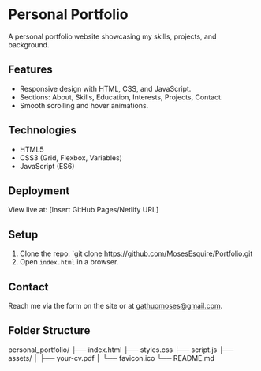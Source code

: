 # Personal Portfolio

A personal portfolio website showcasing my skills, projects, and background.

## Features
- Responsive design with HTML, CSS, and JavaScript.
- Sections: About, Skills, Education, Interests, Projects, Contact.
- Smooth scrolling and hover animations.

## Technologies
- HTML5
- CSS3 (Grid, Flexbox, Variables)
- JavaScript (ES6)

## Deployment
View live at: [Insert GitHub Pages/Netlify URL]

## Setup
1. Clone the repo: `git clone https://github.com/MosesEsquire/Portfolio.git
2. Open `index.html` in a browser.

## Contact
Reach me via the form on the site or at gathuomoses@gmail.com.

## Folder Structure
personal_portfolio/
├── index.html
├── styles.css
├── script.js
├── assets/
│   ├── your-cv.pdf
│   └── favicon.ico
└── README.md